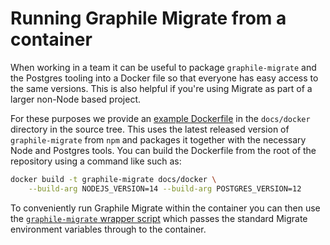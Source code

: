 # Running Graphile Migrate from a container

When working in a team it can be useful to package `graphile-migrate` and the
Postgres tooling into a Docker file so that everyone has easy access to the same
versions. This is also helpful if you're using Migrate as part of a larger
non-Node based project.

For these purposes we provide an [example Dockerfile](./Dockerfile) in the
`docs/docker` directory in the source tree. This uses the latest released
version of `graphile-migrate` from `npm` and packages it together with the
necessary Node and Postgres tools. You can build the Dockerfile from the root of
the repository using a command like such as:

```bash
docker build -t graphile-migrate docs/docker \
    --build-arg NODEJS_VERSION=14 --build-arg POSTGRES_VERSION=12
```

To conveniently run Graphile Migrate within the container you can then use the
[`graphile-migrate` wrapper script](./graphile-migrate) which passes the
standard Migrate environment variables through to the container.

